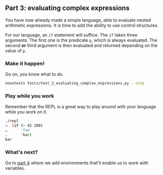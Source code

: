 ## Part 3: evaluating complex expressions

You have now already made a simple language, able to evaluate nested arithmetic expressions. It is time to add the ability to use control structures. 

For our language, an `if` statement will suffice. The `if` takes three arguments. The first one is the predicate `p`, which is always evaluated. The second **or** third argument is then evaluated and returned depending on the value of `p`.

### Make it happen!

Go on, you know what to do.

```bash
nosetests tests/test_3_evaluating_complex_expressions.py --stop
```

### Play while you work

Remember that the REPL is a great way to play around with your language while you work on it.

```bash
./repl
→  (if (> 42 100)
…      'foo
…      'bar)
bar
```

### What's next?

Go to [part 4](4.md) where we add environments that'll enable us to work with variables.
